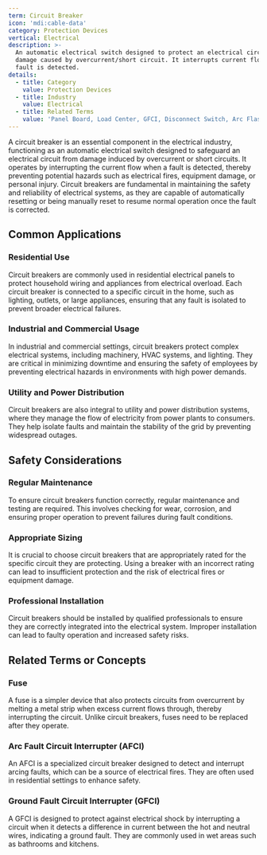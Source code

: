 ```yaml
---
term: Circuit Breaker
icon: 'mdi:cable-data'
category: Protection Devices
vertical: Electrical
description: >-
  An automatic electrical switch designed to protect an electrical circuit from
  damage caused by overcurrent/short circuit. It interrupts current flow when a
  fault is detected.
details:
  - title: Category
    value: Protection Devices
  - title: Industry
    value: Electrical
  - title: Related Terms
    value: 'Panel Board, Load Center, GFCI, Disconnect Switch, Arc Flash'
---
```

A circuit breaker is an essential component in the electrical industry, functioning as an automatic electrical switch designed to safeguard an electrical circuit from damage induced by overcurrent or short circuits. It operates by interrupting the current flow when a fault is detected, thereby preventing potential hazards such as electrical fires, equipment damage, or personal injury. Circuit breakers are fundamental in maintaining the safety and reliability of electrical systems, as they are capable of automatically resetting or being manually reset to resume normal operation once the fault is corrected.

## Common Applications

### Residential Use
Circuit breakers are commonly used in residential electrical panels to protect household wiring and appliances from electrical overload. Each circuit breaker is connected to a specific circuit in the home, such as lighting, outlets, or large appliances, ensuring that any fault is isolated to prevent broader electrical failures.

### Industrial and Commercial Usage
In industrial and commercial settings, circuit breakers protect complex electrical systems, including machinery, HVAC systems, and lighting. They are critical in minimizing downtime and ensuring the safety of employees by preventing electrical hazards in environments with high power demands.

### Utility and Power Distribution
Circuit breakers are also integral to utility and power distribution systems, where they manage the flow of electricity from power plants to consumers. They help isolate faults and maintain the stability of the grid by preventing widespread outages.

## Safety Considerations

### Regular Maintenance
To ensure circuit breakers function correctly, regular maintenance and testing are required. This involves checking for wear, corrosion, and ensuring proper operation to prevent failures during fault conditions.

### Appropriate Sizing
It is crucial to choose circuit breakers that are appropriately rated for the specific circuit they are protecting. Using a breaker with an incorrect rating can lead to insufficient protection and the risk of electrical fires or equipment damage.

### Professional Installation
Circuit breakers should be installed by qualified professionals to ensure they are correctly integrated into the electrical system. Improper installation can lead to faulty operation and increased safety risks.

## Related Terms or Concepts

### Fuse
A fuse is a simpler device that also protects circuits from overcurrent by melting a metal strip when excess current flows through, thereby interrupting the circuit. Unlike circuit breakers, fuses need to be replaced after they operate.

### Arc Fault Circuit Interrupter (AFCI)
An AFCI is a specialized circuit breaker designed to detect and interrupt arcing faults, which can be a source of electrical fires. They are often used in residential settings to enhance safety.

### Ground Fault Circuit Interrupter (GFCI)
A GFCI is designed to protect against electrical shock by interrupting a circuit when it detects a difference in current between the hot and neutral wires, indicating a ground fault. They are commonly used in wet areas such as bathrooms and kitchens.
